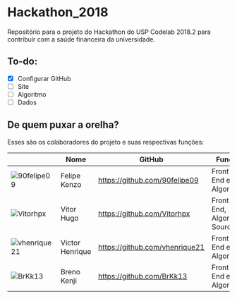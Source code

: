 # Hackathon_2018
Repositório para o projeto do Hackathon do USP Codelab 2018.2 para contribuir com a saúde financeira da universidade.

## To-do:
- [X] Configurar GitHub 
- [ ] Site
- [ ] Algoritmo
- [ ] Dados

## De quem puxar a orelha?
<p> Esses são os colaboradores do projeto e suas respectivas funções: </p>

| | **Nome** | **GitHub** | **Função** | **Colaborações** |
|-|------|--------|--------|--------|
| ![90felipe09](https://avatars3.githubusercontent.com/u/6313981?s=400&u=0f02852d4e2082f44468e7d0db31e43e334d90f7&v=4) | Felipe Kenzo | https://github.com/90felipe09 | Front-End e Algoritmo | -  |
![Vitorhpx](https://avatars1.githubusercontent.com/u/26912764?s=460&v=4) | Vitor Hugo | https://github.com/Vitorhpx | Front-End, Algoritmo, Sources | -  |
![vhenrique21](https://scontent-gru2-2.xx.fbcdn.net/v/t1.0-9/38294509_1754019728050799_2947391276468666368_n.jpg?_nc_cat=100&_nc_ht=scontent-gru2-2.xx&oh=af8e0cba394e435a8edaef71aac40e40&oe=5C701A3E) | Victor Henrique | https://github.com/vhenrique21 | Front-End e Algoritmo | -  |
![BrKk13](https://scontent-gru2-2.xx.fbcdn.net/v/t1.0-9/19437408_233670790480097_5735864241895400093_n.jpg?_nc_cat=103&_nc_ht=scontent-gru2-2.xx&oh=ff4751e4aeb30eb1db98a25135dc1fb2&oe=5C79430A) | Breno Kenji | https://github.com/BrKk13 | Front-End e Algoritmo | -  |
